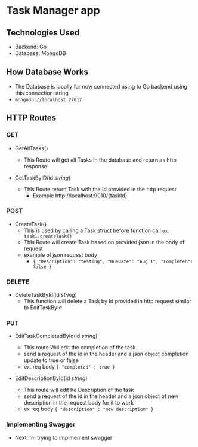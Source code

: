 # Task Manager app

## Technologies Used

- Backend: Go
- Database: MongoDB

## How Database Works

- The Database is locally for now connected using to Go backend using this connection string
- `mongodb://localhost:27017`

## HTTP Routes

### GET

* GetAllTasks()
  * This Route will get all Tasks in the database and return as http response


* GetTaskByID(id *string*)
  * This Route return Task with the Id provided in the http request 
    * Example  http://localhost:9010/{taskId}


### POST

* CreateTask() 
  * This is used by calling a Task struct before function call `ex. task1.createTask()`
  * This Route will create Task based on provided json in the body of request
  * example of json request body
    * `{
    "Description": "testing",
    "DueDate": "Aug 1",
    "Completed": false
    }`

### DELETE 

* DeleteTaskById(id *string*)
  * This function will delete a Task by Id provided in http request similar to EditTaskById


### PUT

* EditTaskCompletedById(id *string*)
  * This route Will edit the completion of the task 
  * send a request of the id in the header and a json object completion update to true or false
  * ex. req body `{ "completed" : true }`


* EditDescriptionById(id *string*)
  * This route will edit he Description of the task
  * send a request of the id in the header and a json object of new description in the request body for it to work
  * ex req body `{ "description" : "new description" }`


### Implementing Swagger

* Next I'm trying to implmement swagger
